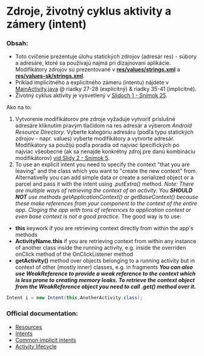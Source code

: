 # Zdroje, životný cyklus aktivity a zámery (intent)
### Obsah:
- Toto cvičenie prezentuje úlohu statických zdrojov (adresár res) - súbory a adresáre, ktoré sa používajú najmä pri dizajnovaní aplikácie. Modifikátory zdrojov sú prezentované v [__res/values/strings.xml__](https://github.com/gasparv/android-class/blob/master/Lab1_layouts_activities_intents/app/src/main/res/values/strings.xml) a [__res/values-sk/strings.xml__](https://github.com/gasparv/android-class/blob/master/Lab1_layouts_activities_intents/app/src/main/res/values-sk/strings.xml). 
- Príklad implicitného a explicitného zámeru (intentu) nájdete v [MainActivity.java](https://github.com/gasparv/android-class/blob/master/Lab1_layouts_activities_intents/app/src/main/java/sk/tuke/smartlab/lab1_layouts_activities_intents/MainActivity.java) @ riadky 27-28 (explicitný) & riadky 35-41 (implicitné). 
- Životný cyklus aktivity je vysvetlený v [Slidoch 1 - Snímok 25](https://github.com/gasparv/android-class/blob/master/Lectures-Prednasky/VMIR-1.pptx). 

Ako na to:
1. Vytvorenie modifikátorov pre zdroje vyžaduje vytvoriť príslušné adresáre kliknutím pravým tlačidom na res adresár a výberom *Android Resource Directory*. Vyberte kategóriu adresáru (podľa typu statických zdrojov - napr. values) vyberte modifikátory a vytvorte adresár. Modifikátory sa použijú podľa poradia od najviac špecifických po najviac všeobecné (ak sa nenajde konkrétny zdroj pre danú kombináciu modifikátorov) [vid Slidy 2 - Snímok 5](https://github.com/gasparv/android-class/blob/master/Lectures-Prednasky/VMIR-2.pptx).
2. To use an explicit intent you need to specify the context "that you are leaving" and the class which you want to "create the new context" from. Alternativelly you can add simple data or create a serialized object or a parcel and pass it with the intent using *.putExtra()* method.
*Note: There are multiple ways of retrieving the context of an activity. You __SHOULD NOT__ use methods getApplicationContext() or getBaseContext() because these make references from your component to the context of the entire app. Cloging the app with tons of references to application context or even base context is not a good practice.*
The good way is to use: 
- __this__ keywork if you are retrieving context directly from within the app's methods
- __ActivityName.this__ if you are retrieving context from within any instance of another class inside the running activity, e.g. inside the overriden onClick method of the OnClickListener method
- __getActivity()__ method over objects belonging to a running activity but in context of other (mostly inner) classes, e.g. in fragments
__*You can also use WeakReference<Context> to provide a weak reference to the context which is less prone to creating memory leaks. To retrieve the context object from the WeakReference object you need to call .get() method over it.*__
```java
Intent i = new Intent(this,AnotherActivity.class);
```


### Official documentation:
- [Resources](https://developer.android.com/guide/topics/resources/providing-resources)
- [Intents](https://developer.android.com/guide/components/intents-filters)
- [Common implicit intents](https://developer.android.com/guide/components/intents-common)
- [Activity lifecycle](https://developer.android.com/guide/components/activities/activity-lifecycle)
